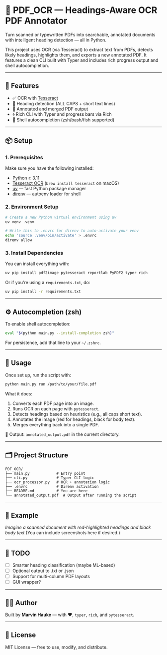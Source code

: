 # 🧠 PDF_OCR — Headings-Aware OCR PDF Annotator

Turn scanned or typewritten PDFs into searchable, annotated documents with intelligent heading detection — all in Python.

This project uses OCR (via Tesseract) to extract text from PDFs, detects likely headings, highlights them, and exports a new annotated PDF. It features a clean CLI built with Typer and includes rich progress output and shell autocompletion.

---

## 🚀 Features

- ✅ OCR with [Tesseract](https://github.com/tesseract-ocr/tesseract)
- 🧾 Heading detection (ALL CAPS + short text lines)
- 📄 Annotated and merged PDF output
- 🌀 Rich CLI with Typer and progress bars via Rich
- 🐚 Shell autocompletion (zsh/bash/fish supported)

---

## 📦 Setup

### 1. Prerequisites

Make sure you have the following installed:

- Python ≥ 3.11
- [Tesseract OCR](https://github.com/tesseract-ocr/tesseract) (`brew install tesseract` on macOS)
- [uv](https://github.com/astral-sh/uv) — fast Python package manager
- [direnv](https://direnv.net/) — autoenv loader for shell

### 2. Environment Setup

```bash
# Create a new Python virtual environment using uv
uv venv .venv

# Write this to .envrc for direnv to auto-activate your venv
echo 'source .venv/bin/activate' > .envrc
direnv allow
```

### 3. Install Dependencies

You can install everything with:

```bash
uv pip install pdf2image pytesseract reportlab PyPDF2 typer rich
```

Or if you're using a `requirements.txt`, do:

```bash
uv pip install -r requirements.txt
```

---

## ⚙️ Autocompletion (zsh)

To enable shell autocompletion:

```bash
eval "$(python main.py --install-completion zsh)"
```

For persistence, add that line to your `~/.zshrc`.

---

## 🧪 Usage

Once set up, run the script with:

```bash
python main.py run /path/to/your/file.pdf
```

What it does:

1. Converts each PDF page into an image.
2. Runs OCR on each page with `pytesseract`.
3. Detects headings based on heuristics (e.g., all caps short text).
4. Annotates the image (red for headings, black for body text).
5. Merges everything back into a single PDF.

📄 Output: `annotated_output.pdf` in the current directory.

---

## 🗂️ Project Structure

```
PDF_OCR/
├── main.py            # Entry point
├── cli.py             # Typer CLI logic
├── ocr_processor.py   # OCR + annotation logic
├── .envrc             # Direnv activation
├── README.md          # You are here
└── annotated_output.pdf  # Output after running the script
```

---

## 📸 Example

_Imagine a scanned document with red-highlighted headings and black body text_
(You can include screenshots here if desired.)

---

## 🔧 TODO

- [ ] Smarter heading classification (maybe ML-based)
- [ ] Optional output to .txt or .json
- [ ] Support for multi-column PDF layouts
- [ ] GUI wrapper?

---

## 🧑‍💻 Author

Built by **Marvin Hauke** — with ❤️, `typer`, `rich`, and `pytesseract`.

---

## 📄 License

MIT License — free to use, modify, and distribute.
